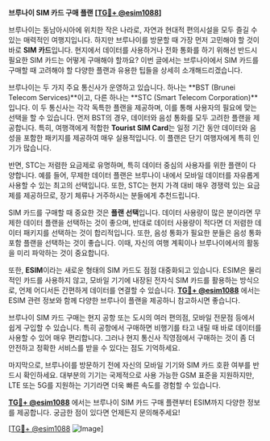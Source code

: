 **브루나이 SIM 카드 구매 플랜 [[TG💪+ @esim1088](https://t.me/s/esim1088)]**

브루나이는 동남아시아에 위치한 작은 나라로, 자연과 현대적 편의시설을 모두 즐길 수 있는 매력적인 여행지입니다. 하지만 브루나이를 방문할 때 가장 먼저 고민해야 할 것이 바로 **SIM 카드**입니다. 현지에서 데이터를 사용하거나 전화 통화를 하기 위해선 반드시 필요한 SIM 카드는 어떻게 구매해야 할까요? 이번 글에서는 브루나이에서 SIM 카드를 구매할 때 고려해야 할 다양한 플랜과 유용한 팁들을 상세히 소개해드리겠습니다.

브루나이는 두 가지 주요 통신사가 운영하고 있습니다. 하나는 **BST (Brunei Telecom Services)**이고, 다른 하나는 **STC (Smart Telecom Corporation)**입니다. 이 두 통신사는 각각 독특한 플랜을 제공하며, 이를 통해 사용자의 필요에 맞는 선택을 할 수 있습니다. 먼저 BST의 경우, 데이터와 음성 통화를 모두 고려한 플랜을 제공합니다. 특히, 여행객에게 적합한 **Tourist SIM Card**는 일정 기간 동안 데이터와 음성을 포함한 패키지를 제공하여 매우 실용적입니다. 이 플랜은 단기 여행자에게 특히 인기가 많습니다.

반면, STC는 저렴한 요금제로 유명하며, 특히 데이터 중심의 사용자를 위한 플랜이 다양합니다. 예를 들어, 무제한 데이터 플랜은 브루나이 내에서 모바일 데이터를 자유롭게 사용할 수 있는 최고의 선택입니다. 또한, STC는 현지 가격 대비 매우 경쟁력 있는 요금제를 제공하므로, 장기 체류나 거주하시는 분들에게 추천드립니다.

SIM 카드를 구매할 때 중요한 것은 **플랜 선택**입니다. 데이터 사용량이 많은 분이라면 무제한 데이터 플랜을 선택하는 것이 좋으며, 반대로 데이터 사용량이 적다면 더 저렴한 데이터 패키지를 선택하는 것이 합리적입니다. 또한, 음성 통화가 필요한 분들은 음성 통화 포함 플랜을 선택하는 것이 좋습니다. 이때, 자신의 여행 계획이나 브루나이에서의 활동을 미리 파악하는 것이 중요합니다.

또한, **ESIM**이라는 새로운 형태의 SIM 카드도 점점 대중화되고 있습니다. ESIM은 물리적인 카드를 사용하지 않고, 모바일 기기에 내장된 전자식 SIM 카드를 활용하는 방식으로, 언제 어디서든 간편하게 데이터를 연결할 수 있습니다. **[TG💪+ @esim1088](https://t.me/s/esim1088)** 에서는 ESIM 관련 정보와 함께 다양한 브루나이 플랜을 제공하니 참고하시면 좋습니다.

브루나이 SIM 카드 구매는 현지 공항 또는 도시의 여러 편의점, 모바일 전문점 등에서 쉽게 구입할 수 있습니다. 특히 공항에서 구매하면 비행기를 타고 내릴 때 바로 데이터를 사용할 수 있어 매우 편리합니다. 그러나 현지 통신사 직영점에서 구매하는 것이 좀 더 안전하고 정확한 서비스를 받을 수 있다는 점도 기억하세요.

마지막으로, 브루나이를 방문하기 전에 자신의 모바일 기기와 SIM 카드 호환 여부를 반드시 확인하세요. 대부분의 기기는 국제적으로 사용 가능한 GSM 표준을 지원하지만, LTE 또는 5G를 지원하는 기기라면 더욱 빠른 속도를 경험할 수 있습니다.

**[TG💪+ @esim1088](https://t.me/s/esim1088)** 에서는 브루나이 SIM 카드 구매 플랜부터 ESIM까지 다양한 정보를 제공합니다. 궁금한 점이 있다면 언제든지 문의해주세요! 

[[TG💪+ @esim1088](https://t.me/s/esim1088) ![Image](https://i.postimg.cc/Y0z9fWf4/image.png)]